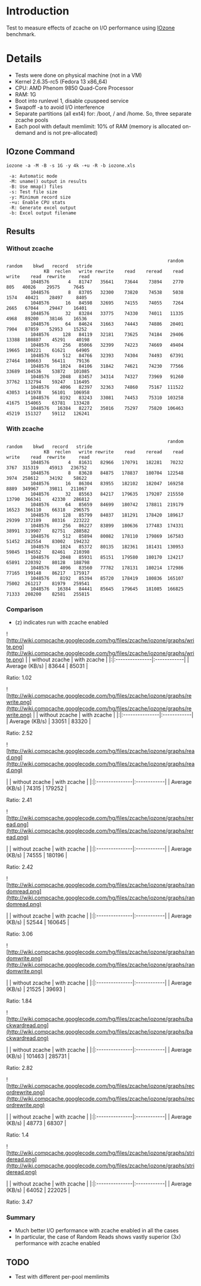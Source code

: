 # Introduction #

Test to measure effects of zcache on I/O performance using [IOzone](http://www.iozone.org/) benchmark.

# Details #
  * Tests were done on physical machine (not in a VM)
  * Kernel 2.6.35-rc5 (Fedora 13 x86\_64)
  * CPU: AMD Phenom 9850 Quad-Core Processor
  * RAM: 1G
  * Boot into runlevel 1, disable cpuspeed service
  * Swapoff -a to avoid I/O interference
  * Separate partitions (all ext4) for: /boot, / and /home. So, three separate zcache pools
  * Each pool with default memlimit: 10% of RAM (memory is allocated on-demand and is not pre-allocated)

## IOzone Command ##
```
iozone -a -M -B -s 1G -y 4k -+u -R -b iozone.xls

 -a: Automatic mode
 -M: uname() output in results
 -B: Use mmap() files
 -s: Test file size
 -y: Minimum record size
 -+u: Enable CPU stats
 -R: Generate excel output
 -b: Excel output filename
```

## Results ##

### Without zcache ###
```
                                                            random  random    bkwd   record   stride
              KB  reclen   write rewrite    read    reread    read   write    read  rewrite     read
         1048576       4   81747   35641    73644    73894    2770     805   40026    29575     7645
         1048576       8   83705   32300    73820    74538    5038    1574   40421    28497     8405
         1048576      16   84598   32695    74155    74055    7264    2665   67044    29447    16401
         1048576      32   83284   33775    74330    74011   11335    4968   89200    38146    16536
         1048576      64   84624   31663    74443    74886   20401    7904   87859    52953    15252
         1048576     128   84119   32181    73625    74184   29406   13388  108887    45291    40198
         1048576     256   85066   32399    74223    74669   49404   19665  100221    61621    64905
         1048576     512   84766   32393    74304    74493   67391   27464  100663    56411    79136
         1048576    1024   84106   31842    74621    74230   77566   33689  104536    53872   101085
         1048576    2048   83457   34314    74327    73969   91260   37762  132794    59247   116495
         1048576    4096   82397   32363    74860    75167  111522   43053  141978    56101   106958
         1048576    8192   83243   33081    74453    75310  103258   41675  154065    63781   133428
         1048576   16384   82272   35016    75297    75820  106463   45219  151327    59112   126241
```

### With zcache ###
```
                                                            random  random    bkwd   record   stride
              KB  reclen   write rewrite    read    reread    read   write    read  rewrite     read
         1048576       4   81631   82966   170791   182281   70232    3767  315319    45913   236752
         1048576       8   83628   84875   178837   180704  122548    3974  258612    34192    58622
         1048576      16   86304   83955   182102   182047  169258    8889  349967    39811   211067
         1048576      32   85563   84217   179635   179207  215550   13790  366341    42330   286812
         1048576      64   85659   84699   180742   178811  219179   16523  366110    66318   296575
         1048576     128   85799   84037   181291   178420  189617   29399  372189    80316   223222
         1048576     256   86227   83899   180636   177483  174331   38991  319907    82751   288582
         1048576     512   85894   80082   178110   179869  167583   51452  282554    83002   194232
         1048576    1024   85372   80135   182361   181431  130953   59845  194552    82461   210398
         1048576    2048   85931   85151   179580   180170  124217   65891  220392    80128   188798
         1048576    4096   83560   77782   178131   180214  172986   77165  199148    86217   175917
         1048576    8192   85394   85720   178419   180836  165107   75002  261217    81979   259541
         1048576   16384   84441   85645   179645   181085  166825   71333  208200    82581   255815
```

### Comparison ###
  * (z) indicates run with zcache enabled

![http://wiki.compcache.googlecode.com/hg/files/zcache/iozone/graphs/write.png](http://wiki.compcache.googlecode.com/hg/files/zcache/iozone/graphs/write.png)
| | without zcache | with zcache |
|:|:---------------|:------------|
| Average (KB/s) | 83644 | 85031 |

Ratio: 1.02

![http://wiki.compcache.googlecode.com/hg/files/zcache/iozone/graphs/rewrite.png](http://wiki.compcache.googlecode.com/hg/files/zcache/iozone/graphs/rewrite.png)
| | without zcache | with zcache |
|:|:---------------|:------------|
| Average (KB/s) | 33051 | 83320 |

Ratio: 2.52

![http://wiki.compcache.googlecode.com/hg/files/zcache/iozone/graphs/read.png](http://wiki.compcache.googlecode.com/hg/files/zcache/iozone/graphs/read.png)

| | without zcache | with zcache |
|:|:---------------|:------------|
| Average (KB/s) | 74315 | 179252 |

Ratio: 2.41

![http://wiki.compcache.googlecode.com/hg/files/zcache/iozone/graphs/reread.png](http://wiki.compcache.googlecode.com/hg/files/zcache/iozone/graphs/reread.png)

| | without zcache | with zcache |
|:|:---------------|:------------|
| Average (KB/s) | 74555 | 180196 |

Ratio: 2.42

![http://wiki.compcache.googlecode.com/hg/files/zcache/iozone/graphs/randomread.png](http://wiki.compcache.googlecode.com/hg/files/zcache/iozone/graphs/randomread.png)

| | without zcache | with zcache |
|:|:---------------|:------------|
| Average (KB/s) | 52544 | 160645 |

Ratio: 3.06

![http://wiki.compcache.googlecode.com/hg/files/zcache/iozone/graphs/randomwrite.png](http://wiki.compcache.googlecode.com/hg/files/zcache/iozone/graphs/randomwrite.png)

| | without zcache | with zcache |
|:|:---------------|:------------|
| Average (KB/s) | 21525 | 39693 |

Ratio: 1.84

![http://wiki.compcache.googlecode.com/hg/files/zcache/iozone/graphs/backwardread.png](http://wiki.compcache.googlecode.com/hg/files/zcache/iozone/graphs/backwardread.png)

| | without zcache | with zcache |
|:|:---------------|:------------|
| Average (KB/s) | 101463 | 285731 |

Ratio: 2.82

![http://wiki.compcache.googlecode.com/hg/files/zcache/iozone/graphs/recordrewrite.png](http://wiki.compcache.googlecode.com/hg/files/zcache/iozone/graphs/recordrewrite.png)

| | without zcache | with zcache |
|:|:---------------|:------------|
| Average (KB/s) | 48773 | 68307 |

Ratio: 1.4

![http://wiki.compcache.googlecode.com/hg/files/zcache/iozone/graphs/strideread.png](http://wiki.compcache.googlecode.com/hg/files/zcache/iozone/graphs/strideread.png)

| | without zcache | with zcache |
|:|:---------------|:------------|
| Average (KB/s) | 64052 | 222025 |

Ratio: 3.47

### Summary ###
  * Much better I/O performance with zcache enabled in all the cases
  * In particular, the case of Random Reads shows vastly superior (3x) performance with zcache enabled

## TODO ##
  * Test with different per-pool memlimits